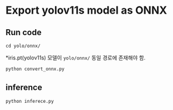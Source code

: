 # Export yolov11s model as ONNX

## Run code
```shell
cd yolo/onnx/
```

*iris.pt(yolov11s) 모델이 `yolo/onnx/` 동일 경로에 존재해야 함.

```python 
python convert_onnx.py
```

## inference
```python 
python inferece.py
```
